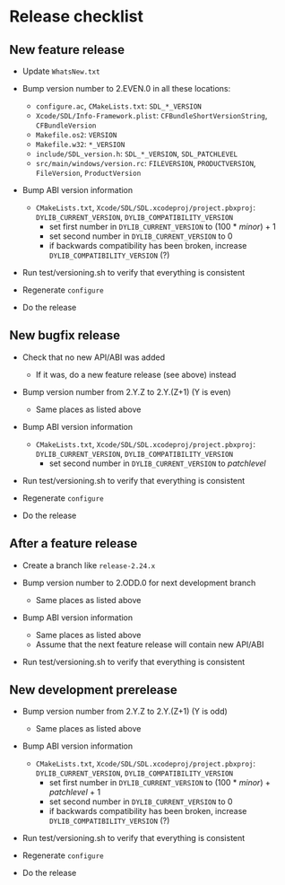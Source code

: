 # Release checklist

## New feature release

* Update `WhatsNew.txt`

* Bump version number to 2.EVEN.0 in all these locations:

    * `configure.ac`, `CMakeLists.txt`: `SDL_*_VERSION`
    * `Xcode/SDL/Info-Framework.plist`: `CFBundleShortVersionString`,
      `CFBundleVersion`
    * `Makefile.os2`: `VERSION`
    * `Makefile.w32`: `*_VERSION`
    * `include/SDL_version.h`: `SDL_*_VERSION`, `SDL_PATCHLEVEL`
    * `src/main/windows/version.rc`: `FILEVERSION`, `PRODUCTVERSION`,
      `FileVersion`, `ProductVersion`

* Bump ABI version information

    * `CMakeLists.txt`, `Xcode/SDL/SDL.xcodeproj/project.pbxproj`:
      `DYLIB_CURRENT_VERSION`, `DYLIB_COMPATIBILITY_VERSION`
        * set first number in `DYLIB_CURRENT_VERSION` to
          (100 * *minor*) + 1
        * set second number in `DYLIB_CURRENT_VERSION` to 0
        * if backwards compatibility has been broken, increase `DYLIB_COMPATIBILITY_VERSION` (?)

* Run test/versioning.sh to verify that everything is consistent

* Regenerate `configure`

* Do the release

## New bugfix release

* Check that no new API/ABI was added

    * If it was, do a new feature release (see above) instead

* Bump version number from 2.Y.Z to 2.Y.(Z+1) (Y is even)

    * Same places as listed above

* Bump ABI version information

    * `CMakeLists.txt`, `Xcode/SDL/SDL.xcodeproj/project.pbxproj`:
      `DYLIB_CURRENT_VERSION`, `DYLIB_COMPATIBILITY_VERSION`
        * set second number in `DYLIB_CURRENT_VERSION` to *patchlevel*

* Run test/versioning.sh to verify that everything is consistent

* Regenerate `configure`

* Do the release

## After a feature release

* Create a branch like `release-2.24.x`

* Bump version number to 2.ODD.0 for next development branch

    * Same places as listed above

* Bump ABI version information

    * Same places as listed above
    * Assume that the next feature release will contain new API/ABI

* Run test/versioning.sh to verify that everything is consistent

## New development prerelease

* Bump version number from 2.Y.Z to 2.Y.(Z+1) (Y is odd)

    * Same places as listed above

* Bump ABI version information

    * `CMakeLists.txt`, `Xcode/SDL/SDL.xcodeproj/project.pbxproj`:
      `DYLIB_CURRENT_VERSION`, `DYLIB_COMPATIBILITY_VERSION`
        * set first number in `DYLIB_CURRENT_VERSION` to
          (100 * *minor*) + *patchlevel* + 1
        * set second number in `DYLIB_CURRENT_VERSION` to 0
        * if backwards compatibility has been broken, increase `DYLIB_COMPATIBILITY_VERSION` (?)

* Run test/versioning.sh to verify that everything is consistent

* Regenerate `configure`

* Do the release
